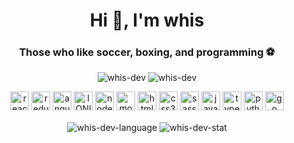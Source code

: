 <h1 align="center">Hi 👋, I'm whis</h1>
<h3 align="center">Those who like soccer, boxing, and programming ⚽</h3>
<p align="center"> <img src="https://komarev.com/ghpvc/?username=whis-dev" alt="whis-dev" />
<img src="https://github.com/Whis-dev/Whis-dev/workflows/whis-dev%20Readme/badge.svg" alt="whis-dev "/>
</p>

<p align="center"><img src="https://devicons.github.io/devicon/devicon.git/icons/react/react-original.svg" alt="react" width="30" height="30"/>
<img src="https://devicons.github.io/devicon/devicon.git/icons/redux/redux-original.svg" alt="redux" width="30" height"30"/>
<img src="https://devicons.github.io/devicon/devicon.git/icons/angularjs/angularjs-original.svg" alt="angularjs" width="30" height="30"/>
<img src="https://devicons.github.io/devicon/devicon.git/icons/ionic/ionic-original.svg" alt="IONIC" width="30" height="30"/>
<img src="https://devicons.github.io/devicon/devicon.git/icons/nodejs/nodejs-original.svg" alt="nodejs" width="30" height="30"/>
<img src="https://devicons.github.io/devicon/devicon.git/icons/mocha/mocha-plain.svg" alt="mocha" width="30" height="30"/>
<img src="https://devicons.github.io/devicon/devicon.git/icons/html5/html5-original.svg" alt="html5" width="30" height="30"/>
<img src="https://devicons.github.io/devicon/devicon.git/icons/css3/css3-original.svg" alt="css3" width="30" height="30"/>
<img src="https://devicons.github.io/devicon/devicon.git/icons/sass/sass-original.svg" alt="sass" width="30" height="30"/>
<img src="https://devicons.github.io/devicon/devicon.git/icons/javascript/javascript-original.svg" alt="javascript" width="30" height="30"/>
<img src="https://devicons.github.io/devicon/devicon.git/icons/typescript/typescript-original.svg" alt="typescript" width="30" height="30"/>
<img src="https://devicons.github.io/devicon/devicon.git/icons/python/python-original.svg" alt="python" width="30" height="30"/>
<img src="https://devicons.github.io/devicon/devicon.git/icons/go/go-original.svg" alt="go" width="30" height="30"/></p>
<p align="center"> 
  <img src="https://github-readme-stats.vercel.app/api/top-langs/?username=whis-dev" style="vertical-align:middle" alt="whis-dev-language" />
  <img src="https://github-readme-stats.vercel.app/api?username=whis-dev&show_icons=true&theme=tokyonight" style="vertical-align:middle" alt="whis-dev-stat" /> 
</p>
